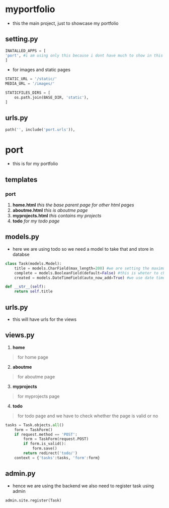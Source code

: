 # myportfolio
- this the main project, just to showcase my portfolio
## setting.py
```python
INATALLED_APPS = [
'port', #i am using only this because i dont have much to show in this project just my portfolio
]
```
- for images and static pages
```python
STATIC_URL = '/static/'
MEDIA_URL = '/images/'

STATICFILES_DIRS = [
    os.path.join(BASE_DIR, 'static'),
]
```
## urls.py
```python
path('', include('port.urls')),
```
# port
- this is for my portfolio
## templates
### port
1. **home.html** _this the base parent page for other html pages_
2. **aboutme.html** _this is aboutme page_
3. **myprojects.html** _this contains my projects_
4. **todo** _for my todo page_
## models.py
- here we are using todo so we need a model to take that and store in databse
```python
class Task(models.Model):
    title = models.CharField(max_length=200) #we are setting the maximum lenght for the input
    complete = models.BooleanField(default=False) #this is wheter to check todo is completed or not
    created = models.DateTimeField(auto_now_add=True) #we use date time for each and every field so that they will have when its created

def __str__(self):
    return self.title 
```
## urls.py
- this will have urls for the views
## views.py
1. **home**
>for home page
2. **aboutme**
>for aboutme page
3. **myprojects**
>for myprojects page
4. **todo**
>for todo page and we have to check whether the page is valid or no
```python
tasks = Task.objects.all()
    form = TaskForm()
    if request.method == 'POST':
        form = TaskForm(request.POST)
        if form.is_valid():
            form.save()
        return redirect('todo/')
    context = {'tasks':tasks, 'form':form}
```
## admin.py
- hence we are using the backend we also need to register task using admin
```python
admin.site.register(Task)
```
